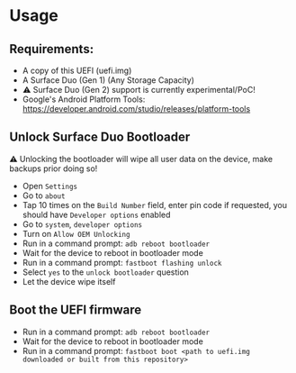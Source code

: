 # Usage

## Requirements:

- A copy of this UEFI (uefi.img)
- A Surface Duo (Gen 1) (Any Storage Capacity)
- ⚠️ Surface Duo (Gen 2) support is currently experimental/PoC!
- Google's Android Platform Tools: https://developer.android.com/studio/releases/platform-tools

## Unlock Surface Duo Bootloader

⚠️ Unlocking the bootloader will wipe all user data on the device, make backups prior doing so!

- Open ```Settings```
- Go to ```about```
- Tap 10 times on the ```Build Number``` field, enter pin code if requested, you should have ```Developer options``` enabled
- Go to ```system```, ```developer options```
- Turn on ```Allow OEM Unlocking```
- Run in a command prompt: ```adb reboot bootloader```
- Wait for the device to reboot in bootloader mode
- Run in a command prompt: ```fastboot flashing unlock```
- Select ```yes``` to the ```unlock bootloader``` question
- Let the device wipe itself

## Boot the UEFI firmware

- Run in a command prompt: ```adb reboot bootloader```
- Wait for the device to reboot in bootloader mode
- Run in a command prompt: ```fastboot boot <path to uefi.img downloaded or built from this repository>```